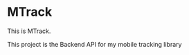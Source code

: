 MTrack
==============

This is MTrack.

This project is the Backend API for my mobile tracking library
